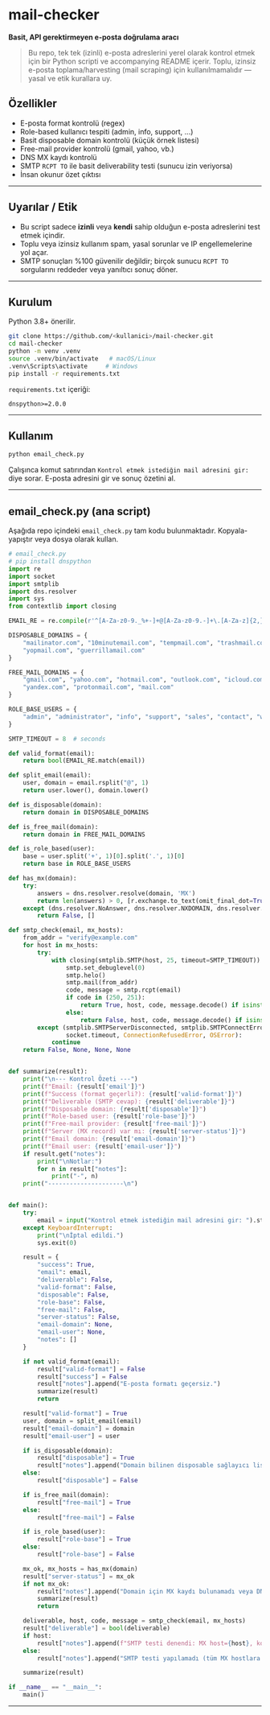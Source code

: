 # mail-checker

**Basit, API gerektirmeyen e-posta doğrulama aracı**

> Bu repo, tek tek (izinli) e-posta adreslerini yerel olarak kontrol etmek için bir Python scripti ve accompanying README içerir. Toplu, izinsiz e-posta toplama/harvesting (mail scraping) için kullanılmamalıdır — yasal ve etik kurallara uy.

## Özellikler

- E-posta format kontrolü (regex)
- Role-based kullanıcı tespiti (admin, info, support, ...)
- Basit disposable domain kontrolü (küçük örnek listesi)
- Free-mail provider kontrolü (gmail, yahoo, vb.)
- DNS MX kaydı kontrolü
- SMTP `RCPT TO` ile basit deliverability testi (sunucu izin veriyorsa)
- İnsan okunur özet çıktısı

---

## Uyarılar / Etik

- Bu script sadece **izinli** veya **kendi** sahip olduğun e-posta adreslerini test etmek içindir.
- Toplu veya izinsiz kullanım spam, yasal sorunlar ve IP engellemelerine yol açar.
- SMTP sonuçları %100 güvenilir değildir; birçok sunucu `RCPT TO` sorgularını reddeder veya yanıltıcı sonuç döner.

---

## Kurulum

Python 3.8+ önerilir.

```bash
git clone https://github.com/<kullanici>/mail-checker.git
cd mail-checker
python -m venv .venv
source .venv/bin/activate   # macOS/Linux
.venv\Scripts\activate     # Windows
pip install -r requirements.txt
```

`requirements.txt` içeriği:

```
dnspython>=2.0.0
```

---

## Kullanım

```bash
python email_check.py
```

Çalışınca komut satırından `Kontrol etmek istediğin mail adresini gir:` diye sorar. E-posta adresini gir ve sonuç özetini al.

---

## email_check.py (ana script)

Aşağıda repo içindeki `email_check.py` tam kodu bulunmaktadır. Kopyala-yapıştır veya dosya olarak kullan.

```python
# email_check.py
# pip install dnspython
import re
import socket
import smtplib
import dns.resolver
import sys
from contextlib import closing

EMAIL_RE = re.compile(r'^[A-Za-z0-9._%+-]+@[A-Za-z0-9.-]+\.[A-Za-z]{2,}$')

DISPOSABLE_DOMAINS = {
    "mailinator.com", "10minutemail.com", "tempmail.com", "trashmail.com",
    "yopmail.com", "guerrillamail.com"
}

FREE_MAIL_DOMAINS = {
    "gmail.com", "yahoo.com", "hotmail.com", "outlook.com", "icloud.com",
    "yandex.com", "protonmail.com", "mail.com"
}

ROLE_BASE_USERS = {
    "admin", "administrator", "info", "support", "sales", "contact", "webmaster", "postmaster"
}

SMTP_TIMEOUT = 8  # seconds

def valid_format(email):
    return bool(EMAIL_RE.match(email))

def split_email(email):
    user, domain = email.rsplit("@", 1)
    return user.lower(), domain.lower()

def is_disposable(domain):
    return domain in DISPOSABLE_DOMAINS

def is_free_mail(domain):
    return domain in FREE_MAIL_DOMAINS

def is_role_based(user):
    base = user.split('+', 1)[0].split('.', 1)[0]
    return base in ROLE_BASE_USERS

def has_mx(domain):
    try:
        answers = dns.resolver.resolve(domain, 'MX')
        return len(answers) > 0, [r.exchange.to_text(omit_final_dot=True) for r in answers]
    except (dns.resolver.NoAnswer, dns.resolver.NXDOMAIN, dns.resolver.Timeout):
        return False, []

def smtp_check(email, mx_hosts):
    from_addr = "verify@example.com"
    for host in mx_hosts:
        try:
            with closing(smtplib.SMTP(host, 25, timeout=SMTP_TIMEOUT)) as smtp:
                smtp.set_debuglevel(0)
                smtp.helo()
                smtp.mail(from_addr)
                code, message = smtp.rcpt(email)
                if code in (250, 251):
                    return True, host, code, message.decode() if isinstance(message, bytes) else message
                else:
                    return False, host, code, message.decode() if isinstance(message, bytes) else message
        except (smtplib.SMTPServerDisconnected, smtplib.SMTPConnectError, smtplib.SMTPRecipientsRefused,
                socket.timeout, ConnectionRefusedError, OSError):
            continue
    return False, None, None, None


def summarize(result):
    print("\n--- Kontrol Özeti ---")
    print(f"Email: {result['email']}")
    print(f"Success (format geçerli?): {result['valid-format']}")
    print(f"Deliverable (SMTP cevap): {result['deliverable']}")
    print(f"Disposable domain: {result['disposable']}")
    print(f"Role-based user: {result['role-base']}")
    print(f"Free-mail provider: {result['free-mail']}")
    print(f"Server (MX record) var mı: {result['server-status']}")
    print(f"Email domain: {result['email-domain']}")
    print(f"Email user: {result['email-user']}")
    if result.get("notes"):
        print("\nNotlar:")
        for n in result["notes"]:
            print("-", n)
    print("---------------------\n")


def main():
    try:
        email = input("Kontrol etmek istediğin mail adresini gir: ").strip()
    except KeyboardInterrupt:
        print("\nİptal edildi.")
        sys.exit(0)

    result = {
        "success": True,
        "email": email,
        "deliverable": False,
        "valid-format": False,
        "disposable": False,
        "role-base": False,
        "free-mail": False,
        "server-status": False,
        "email-domain": None,
        "email-user": None,
        "notes": []
    }

    if not valid_format(email):
        result["valid-format"] = False
        result["success"] = False
        result["notes"].append("E-posta formatı geçersiz.")
        summarize(result)
        return

    result["valid-format"] = True
    user, domain = split_email(email)
    result["email-domain"] = domain
    result["email-user"] = user

    if is_disposable(domain):
        result["disposable"] = True
        result["notes"].append("Domain bilinen disposable sağlayıcı listesinde.")
    else:
        result["disposable"] = False

    if is_free_mail(domain):
        result["free-mail"] = True
    else:
        result["free-mail"] = False

    if is_role_based(user):
        result["role-base"] = True
    else:
        result["role-base"] = False

    mx_ok, mx_hosts = has_mx(domain)
    result["server-status"] = mx_ok
    if not mx_ok:
        result["notes"].append("Domain için MX kaydı bulunamadı veya DNS sorgusu zaman aşımına uğradı.")
        summarize(result)
        return

    deliverable, host, code, message = smtp_check(email, mx_hosts)
    result["deliverable"] = bool(deliverable)
    if host:
        result["notes"].append(f"SMTP testi denendi: MX host={host}, kod={code}, mesaj={message}")
    else:
        result["notes"].append("SMTP testi yapılamadı (tüm MX hostlara bağlantı başarısız veya reddedildi).")

    summarize(result)

if __name__ == "__main__":
    main()
```

---


